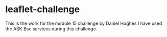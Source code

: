 # leaflet-challenge
This is the work for the module 15 challenge by Daniel Hughes I have used the ASK Bsc services during this challenge.
